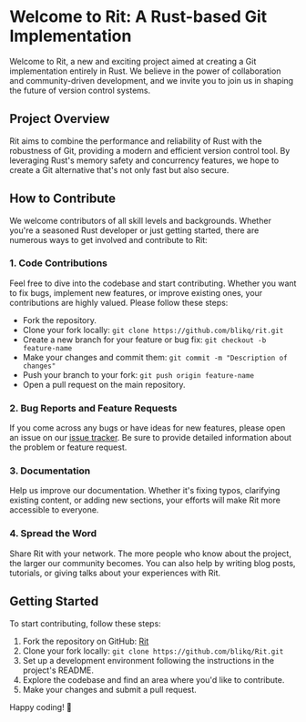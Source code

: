 # Welcome to Rit: A Rust-based Git Implementation

Welcome to Rit, a new and exciting project aimed at creating a Git implementation entirely in Rust. We believe in the power of collaboration and community-driven development, and we invite you to join us in shaping the future of version control systems.

## Project Overview

Rit aims to combine the performance and reliability of Rust with the robustness of Git, providing a modern and efficient version control tool. By leveraging Rust's memory safety and concurrency features, we hope to create a Git alternative that's not only fast but also secure.

## How to Contribute

We welcome contributors of all skill levels and backgrounds. Whether you're a seasoned Rust developer or just getting started, there are numerous ways to get involved and contribute to Rit:

### 1. Code Contributions

Feel free to dive into the codebase and start contributing. Whether you want to fix bugs, implement new features, or improve existing ones, your contributions are highly valued. Please follow these steps:

- Fork the repository.
- Clone your fork locally: `git clone https://github.com/blikq/rit.git`
- Create a new branch for your feature or bug fix: `git checkout -b feature-name`
- Make your changes and commit them: `git commit -m "Description of changes"`
- Push your branch to your fork: `git push origin feature-name`
- Open a pull request on the main repository.

### 2. Bug Reports and Feature Requests

If you come across any bugs or have ideas for new features, please open an issue on our [issue tracker](https://github.com/blikq/Rit/issues). Be sure to provide detailed information about the problem or feature request.

### 3. Documentation

Help us improve our documentation. Whether it's fixing typos, clarifying existing content, or adding new sections, your efforts will make Rit more accessible to everyone.

### 4. Spread the Word

Share Rit with your network. The more people who know about the project, the larger our community becomes. You can also help by writing blog posts, tutorials, or giving talks about your experiences with Rit.

## Getting Started

To start contributing, follow these steps:

1. Fork the repository on GitHub: [Rit](https://github.com/blikq/Rit)
2. Clone your fork locally: `git clone https://github.com/blikq/Rit.git`
3. Set up a development environment following the instructions in the project's README.
4. Explore the codebase and find an area where you'd like to contribute.
5. Make your changes and submit a pull request.


Happy coding! 🚀
